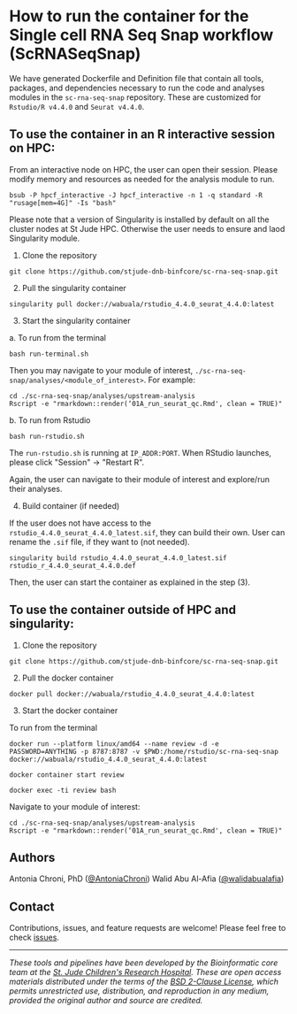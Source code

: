 # How to run the container for the Single cell RNA Seq Snap workflow (ScRNASeqSnap)

We have generated Dockerfile and Definition file that contain all tools, packages, and dependencies necessary to run the code and analyses modules in the `sc-rna-seq-snap` repository. These are customized for `Rstudio/R v4.4.0` and `Seurat v4.4.0`.


## To use the container in an R interactive session on HPC:

From an interactive node on HPC, the user can open their session. Please modify memory and resources as needed for the analysis module to run.
```
bsub -P hpcf_interactive -J hpcf_interactive -n 1 -q standard -R "rusage[mem=4G]" -Is "bash"
```

Please note that a version of Singularity is installed by default on all the cluster nodes at St Jude HPC. Otherwise the user needs to ensure and laod Singularity module.


1. Clone the repository
```
git clone https://github.com/stjude-dnb-binfcore/sc-rna-seq-snap.git
```

2. Pull the singularity container
```
singularity pull docker://wabuala/rstudio_4.4.0_seurat_4.4.0:latest
```


3. Start the singularity container

a. To run from the terminal
```
bash run-terminal.sh
```

Then you may navigate to your module of interest, `./sc-rna-seq-snap/analyses/<module_of_interest>`. For example:
```
cd ./sc-rna-seq-snap/analyses/upstream-analysis
Rscript -e "rmarkdown::render(‘01A_run_seurat_qc.Rmd', clean = TRUE)"
```


b. To run from Rstudio
```
bash run-rstudio.sh
```

The `run-rstudio.sh` is running at `IP_ADDR:PORT`. When RStudio launches, please click "Session" -> "Restart R".

Again, the user can navigate to their module of interest and explore/run their analyses.


4. Build container (if needed)

If the user does not have access to the `rstudio_4.4.0_seurat_4.4.0_latest.sif`, they can build their own. 
User can rename the `.sif` file, if they want to (not needed).
```
singularity build rstudio_4.4.0_seurat_4.4.0_latest.sif rstudio_r_4.4.0_seurat_4.4.0.def
```

Then, the user can start the container as explained in the step (3).


## To use the container outside of HPC and singularity:

1. Clone the repository
```
git clone https://github.com/stjude-dnb-binfcore/sc-rna-seq-snap.git
```


2. Pull the docker container
```
docker pull docker://wabuala/rstudio_4.4.0_seurat_4.4.0:latest
```


3. Start the docker container

To run from the terminal
```
docker run --platform linux/amd64 --name review -d -e PASSWORD=ANYTHING -p 8787:8787 -v $PWD:/home/rstudio/sc-rna-seq-snap docker://wabuala/rstudio_4.4.0_seurat_4.4.0:latest
```

```
docker container start review
```

```
docker exec -ti review bash
```

Navigate to your module of interest:
```
cd ./sc-rna-seq-snap/analyses/upstream-analysis
Rscript -e "rmarkdown::render(‘01A_run_seurat_qc.Rmd', clean = TRUE)"
```


## Authors

Antonia Chroni, PhD ([@AntoniaChroni](https://github.com/AntoniaChroni))
Walid Abu Al-Afia ([@walidabualafia](https://github.com/walidabualafia))


## Contact

Contributions, issues, and feature requests are welcome! Please feel free to check [issues](https://github.com/stjude-dnb-binfcore/sc-rna-seq-snap/issues).

---

*These tools and pipelines have been developed by the Bioinformatic core team at the [St. Jude Children's Research Hospital](https://www.stjude.org/). These are open access materials distributed under the terms of the [BSD 2-Clause License](https://opensource.org/license/bsd-2-clause), which permits unrestricted use, distribution, and reproduction in any medium, provided the original author and source are credited.*
